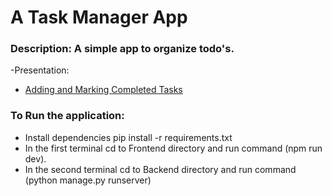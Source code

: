 # A Task Manager App

### Description: A simple app to organize todo's.

-Presentation:

- [Adding and Marking Completed Tasks](./static/taskmanager.gif)

### To Run the application:

- Install dependencies pip install -r requirements.txt
- In the first terminal cd to Frontend directory and run command (npm run dev).
- In the second terminal cd to Backend directory and run command
  (python manage.py runserver)

